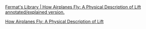 [Fermat's Library | How Airplanes Fly: A Physical Description of Lift annotated/explained version.](https://fermatslibrary.com/p/af2f1615)

[How Airplanes Fly: A Physical Description of Lift](http://www.aviation-history.com/theory/lift.htm)
